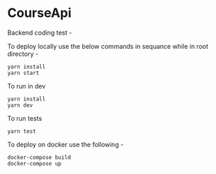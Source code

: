 # CourseApi

Backend coding test - 

To deploy locally use the below commands in sequance while in root directory - 
```
yarn install 
yarn start 
```

To run in dev
```
yarn install 
yarn dev 
```

To run tests
```
yarn test
```

To deploy on docker use the following - 
```
docker-compose build
docker-compose up
```
